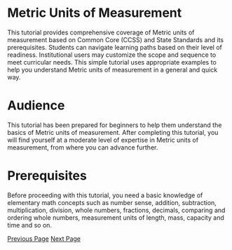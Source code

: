 # Metric Units of Measurement
This tutorial provides comprehensive coverage of Metric units of measurement based on Common Core (CCSS) and State Standards and its prerequisites. Students can navigate learning paths based on their level of readiness. Institutional users may customize the scope and sequence to meet curricular needs. This simple tutorial uses appropriate examples to help you understand Metric units of measurement in a general and quick way.

# Audience
This tutorial has been prepared for beginners to help them understand the basics of Metric units of measurement. After completing this tutorial, you will find yourself at a moderate level of expertise in Metric units of measurement, from where you can advance further.

# Prerequisites
Before proceeding with this tutorial, you need a basic knowledge of elementary math concepts such as number sense, addition, subtraction, multiplication, division, whole numbers, fractions, decimals, comparing and ordering whole numbers, measurement units of length, mass, capacity and time and so on.


[Previous Page](../metric_units_of_measurement/index.md) [Next Page](../metric_units_of_measurement/choosing_metric_measurement_units.md) 
